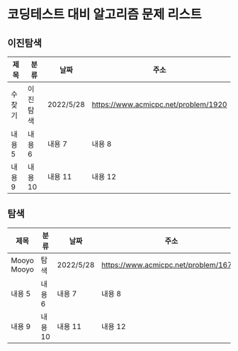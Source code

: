 # 코딩테스트 대비 알고리즘 문제 리스트 


## 이진탐색
|제목|분류|날짜|주소|
|---|---|---|---|
|수 찾기|이진탐색|2022/5/28|https://www.acmicpc.net/problem/1920|
|내용 5|내용 6|내용 7|내용 8|
|내용 9|내용 10|내용 11|내용 12|

## 탐색
|제목|분류|날짜|주소|
|---|---|---|---|
|Mooyo Mooyo|탐색|2022/5/28|https://www.acmicpc.net/problem/16768|
|내용 5|내용 6|내용 7|내용 8|
|내용 9|내용 10|내용 11|내용 12|
